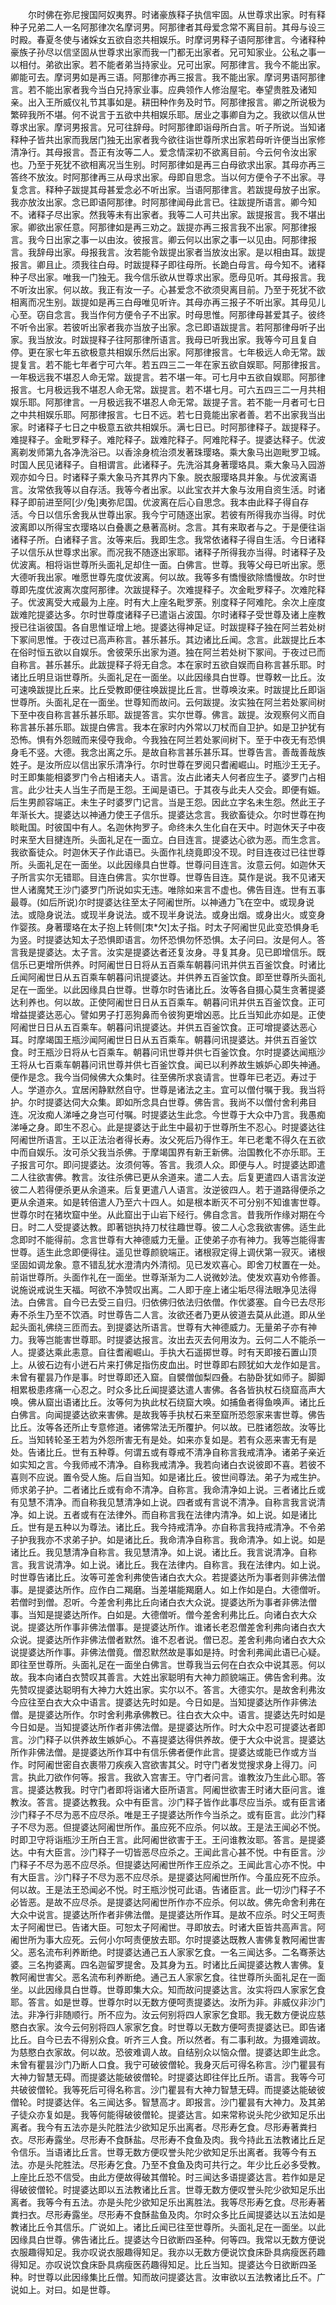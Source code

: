 <!-- { "loadSidebar": true } -->
　　尔时佛在弥尼搜国阿奴夷界。时诸豪族释子执信牢固。从世尊求出家。时有释种子兄弟二人一名阿那律次名摩诃男。阿那律者其母爱念常不离目前。其母与设三时殿。春夏冬使与诸婇女五欲自恣共相娱乐。时摩诃男释子语阿那律言。今诸释种豪族子孙尽以信坚固从世尊求出家而我一门都无出家者。兄可知家业。公私之事一以相付。弟欲出家。若不能者弟当持家业。兄可出家。阿那律言。我今不能出家。卿能可去。摩诃男如是再三语。阿那律亦再三报言。我不能出家。摩诃男语阿那律言。若不能出家者我今当白兄持家业事。应典领作人修治屋宅。奉望贵胜及诸知亲。出入王所威仪礼节其事如是。耕田种作务及时节。阿那律报言。卿之所说极为繁碎我所不堪。何不说言于五欲中共相娱乐耶。居业之事卿自为之。我欲以信从世尊求出家。摩诃男报言。兄可往辞母。时阿那律即诣母所白言。听子所说。当知诸释种子皆共出家而我居门独无出家者我今欲往诣世尊所求出家若母听许便当出家修清净行。其母报言。吾正有汝等二人。爱念情深初不欲离目前。今云何令汝出家也。乃至于死犹不欲相离况当生别。时阿那律如是再三白母欲求出家。其母亦再三答终不放汝。时阿那律再三从母求出家。母即自思念。当以何方便令子不出家。寻复念言。释种子跋提其母甚爱念必不听出家。当语阿那律言。若跋提母放子出家。我亦放汝出家。念已即语阿那律。时阿那律闻母此言已。往跋提所语言。卿今知不。诸释子尽出家。然我等未有出家者。我等二人可共出家。跋提报言。我不堪出家。卿欲出家任意。阿那律如是再三劝之。跋提亦再三报言我不出家。阿那律报言。我今日出家之事一以由汝。彼报言。卿云何以出家之事一以见由。阿那律报言。我辞母出家。母报我言。汝若能令跋提出家者当放汝出家。是以相由耳。跋提报言。卿且止。须我往白母。时跋提释子即往母所。长跪白母言。母今知不。诸释种子尽出家。唯我一门独无。我今信乐欲从世尊求出家。愿母见听。其母报言。我不听汝出家。何以故。我正有汝一子。心甚爱念不欲须臾离目前。乃至于死犹不欲相离而况生别。跋提如是再三白母唯见听许。其母亦再三报子不听出家。其母见儿心至。窃自念言。我当作何方便令子不出家。时母思惟。阿那律母甚爱其子。彼终不听令出家。若彼听出家者我亦当放子出家。念已即语跋提言。若阿那律母听子出家。我当放汝。时跋提释子往阿那律所语言。我母已听我出家。我等今可且复自停。更在家七年五欲极意共相娱乐然后出家。阿那律报言。七年极远人命无常。跋提复言。若不能七年者宁可六年。若五四三二一年在家五欲自娱耶。阿那律报言。一年极远我不堪忍人命无常。跋提言。若不堪一年。可七月中五欲自娱耶。阿那律报言。七月极远我不堪忍人命无常。跋提言。若不堪七月。可六五四三二一月共相娱乐耶。阿那律言。一月极远我不堪忍人命无常。跋提子言。若不能一月者可七日之中共相娱乐耶。阿那律报言。七日不远。若七日竟能出家者善。若不出家我当出家。时诸释子七日之中极意五欲共相娱乐。满七日已。时阿那律释子。跋提释子。难提释子。金毗罗释子。难陀释子。跋难陀释子。阿难陀释子。提婆达释子。优波离剃发师第九各净洗浴已。以香涂身梳治须发著珠璎珞。乘大象马出迦毗罗卫城。时国人民见诸释子。自相谓言。此诸释子。先洗浴其身著璎珞具。乘大象马入园游观亦如今日。时诸释子乘大象马齐其界内下象。脱衣服璎珞具并象。与优波离语言。汝常依我等以自存活。我等今者出家。以此宝衣并大象与汝用自资生活。时诸释子即前进至阿[少/兔]夷弥尼国。优波离在后心自思念。我本由此释子得自存活。今日以信乐舍我从世尊出家。我今宁可随逐出家。若彼有所得我亦当得。时优波离即以所得宝衣璎珞以白叠裹之悬著高树。念言。其有来取者与之。于是便往诣诸释子所。白诸释子言。汝等来后。我即生念。我常依诸释子得自生活。今日诸释子以信乐从世尊求出家。而况我不随逐出家耶。诸释子所得我亦当得。时诸释子及优波离。相将诣世尊所头面礼足却住一面。白佛言。世尊。我等父母已听出家。愿大德听我出家。唯愿世尊先度优波离。何以故。我等多有憍慢欲除憍慢故。尔时世尊即先度优波离次度阿那律。次跋提释子。次难提释子。次金毗罗释子。次难陀释子。优波离受大戒最为上座。时有大上座名毗罗荼。别度释子阿难陀。余次上座度跋难陀提婆达多。尔时世尊度诸释子已遣诣占波国。尔时诸释子受世尊及诸上座教授已往诣彼国。各自思惟证增上地。提婆达得神足证。时跋提释子独在阿兰若处树下冢间思惟。于夜过已高声称言。甚乐甚乐。其边诸比丘闻。念言。此跋提比丘本在俗时恒五欲以自娱乐。舍彼荣乐出家为道。独在阿兰若处树下冢间。于夜过已而自称言。甚乐甚乐。此跋提释子将无自念。本在家时五欲自娱而自称言甚乐耶。时诸比丘明旦诣世尊所。头面礼足在一面坐。以此因缘具白世尊。世尊敕一比丘。汝可速唤跋提比丘来。比丘受教即便往唤跋提比丘言。世尊唤汝来。时跋提比丘即诣世尊所。头面礼足在一面坐。世尊知而故问。云何跋提。汝实独在阿兰若处冢间树下至中夜自称言甚乐甚乐耶。跋提答言。实尔世尊。佛言。跋提。汝观察何义而自称言甚乐甚乐耶。跋提白佛言。我本在家时内外常以刀杖而自卫护。如是卫护犹有恐怖。惧有外怨贼而来侵夺我命。今我独在阿兰若处冢间树下。至于中夜无有恐惧身毛不竖。大德。我念出离之乐。是故自称言甚乐甚乐耳。世尊告言。善哉善哉族姓子。是汝所应以信出家乐清净行。尔时世尊在罗阅只耆阇崛山。时瓶沙王无子。时王即集能相婆罗门令占相诸夫人。语言。汝占此诸夫人何者应生子。婆罗门占相言。此少壮夫人当生子而是王怨。王闻是语已。于其夜与此夫人交会。即便有娠。后生男颜容端正。未生子时婆罗门记言。当是王怨。因此立字名未生怨。然此王子年渐长大。提婆达以神通力使王子信乐。提婆达念言。我欲畜徒众。尔时世尊在拘睒毗国。时彼国中有人。名迦休拘罗子。命终未久生化自在天中。时迦休天子中夜时来至大目揵连所。头面礼足在一面立。白目连言。提婆达心欲为恶。而生念言。我欲畜徒众。时迦休天子作此语已。头面作礼绕竟即没不现。时目连夜过已往世尊所。头面礼足在一面坐。以此因缘具白世尊。世尊问目连言。汝意云何。如迦休天子所言实尔无错耶。目连白佛言。实尔世尊。世尊告目连。莫作是说。我不见诸天世人诸魔梵王沙门婆罗门所说如实无违。唯除如来言不虚也。佛告目连。世有五事最尊。(如后所说)尔时提婆达往至太子阿阇世所。以神通力飞在空中。或现身说法。或隐身说法。或现半身说法。或不现半身说法。或身出烟。或身出火。或变身作婴孩。身著璎珞在太子抱上转侧[朿*欠]太子指。时太子阿阇世见此变恐惧身毛为竖。时提婆达知太子恐惧即语言。勿怀恐惧勿怀恐惧。太子问曰。汝是何人。答言我是提婆达。太子言。汝实是提婆达者还复汝身。寻复其身。见已即增信乐。既信乐已更增所供养。时阿阇世日日将从五百乘车朝暮问讯并供五百釜饮食。时诸比丘闻阿阇世日从五百乘车朝暮问讯提婆达。并供养五百釜饮食。即至世尊所头面礼足在一面坐。以此因缘具白世尊。世尊尔时告诸比丘。汝等各自摄心莫生贪著提婆达利养也。何以故。正使阿阇世日日从五百乘车。朝暮问讯并供五百釜饮食。正可增益提婆达恶心。譬如男子打恶狗鼻而令彼狗更增凶恶。比丘当知此亦如是。正使阿阇世日日从五百乘车。朝暮问讯提婆达。并供五百釜饮食。正可增提婆达恶心耳。时摩竭国王瓶沙闻阿阇世日日从五百乘车。朝暮问讯提婆达。并供五百釜饮食。时王瓶沙日将从七百乘车。朝暮问讯世尊并供七百釜饮食。尔时提婆达闻瓶沙王将从七百乘车朝暮问讯世尊并供七百釜饮食。闻已以利养故生嫉妒心即失神通。便作是念。我今当伺候佛大众集时。往至佛所求哀请言。世尊年已老迈。寿过于人。学道亦久。宜居闲静默然自守。世尊是诸法之主。宜可以僧付嘱于我。我当将护。尔时提婆达伺大众集。即如所念具白世尊。佛告言。我尚不以僧付舍利弗目连。况汝痴人涕唾之身岂可付嘱。时提婆达生此念。今世尊于大众中乃言。我愚痴涕唾之身。即生不忍心。此是提婆达于此生中最初于世尊所生不忍心。时提婆达往阿阇世所语言。王以正法治者得长寿。汝父死后乃得作王。年已老耄不得久在五欲中而自娱乐。汝可杀父我当杀佛。于摩竭国界有新王新佛。治国教化不亦乐耶。王子报言可尔。即问提婆达。汝须何等。答言。我须人众。即便与人。时提婆达即遣二人往欲害佛。教言。汝往杀佛已更从余道来。遣二人去。后复更遣四人语言汝逆彼二人若得便杀更从余道来。后复更遣八人语言。汝逆彼四人。若于道路得便杀之更从余道来。如是转倍遣人乃至六十四人。如是根本断灭不可分别不知谁害世尊。世尊尔时在猪坎窟中坐。从此窟出于山岩下经行。佛自念言。昔我所作缘对期在今日。时二人受提婆达教。即著铠执持刀杖往趣世尊。彼二人心念我欲害佛。适生此念即时不能得前。念言世尊有大神德威力无量。正使弟子亦有神力。我等岂能得害世尊。适生此念即便得往。遥见世尊颜貌端正。诸根寂定得上调伏第一寂灭。诸根坚固如调龙象。意不错乱犹水澄清内外清彻。见已发欢喜心。即舍刀杖置在一处。前诣世尊所。头面作礼在一面坐。世尊渐渐为二人说微妙法。使发欢喜劝令修善。说施说戒说生天福。呵欲不净赞叹出离。二人即于座上诸尘垢尽得法眼净见法得法。白佛言。自今已去受三自归。归依佛归依法归依僧。作优婆塞。自今已去尽形寿不杀生乃至不饮酒。时世尊告二人言。汝欲还者乃更从彼道去莫从此道。即从坐起头面礼佛绕三匝而去。到提婆达所语言。世尊有大神德威力。无量弟子亦有神力。我等岂能害世尊耶。时提婆达报言。汝出去灭去何用汝为。云何二人不能杀一人。提婆达乘此恚意。自往耆阇崛山。手执大石遥掷世尊。时有天即接石置山顶上。从彼石边有小迸石片来打佛足指伤皮血出。时世尊即右顾犹如大龙作如是言。未曾有瞿昙乃作是事。时世尊即还入窟。自襞僧伽梨四叠。右胁卧犹如师子。脚脚相累极患疼痛一心忍之。时众多比丘闻提婆达遣人害佛。各各皆执杖石绕窟高声大唤。佛从窟出语诸比丘。汝等何为执此杖石绕窟大唤。如捕鱼者得鱼唤声。诸比丘白佛言。向闻提婆达欲来害佛。是故我等手执杖石来至窟所恐怨家来害世尊。佛告比丘。汝等各还所止专意修道。诸佛常法无所覆护。何以故。已胜诸怨故。汝等比丘。当知转轮圣王若为外怨所害无有是处。如来亦复如是。若有众恶来害无有是处。告诸比丘。世有五种尊。何谓五或有尊戒不清净自称言我戒清净。诸弟子亲近如实知之言。今我师戒不清净。自称我戒清净。我若向诸白衣说彼即不喜。若彼不喜则不应说。置令受人施。后自当知。如是诸比丘。彼世间尊法。弟子为戒生护。师求弟子护。二者诸比丘或有命不清净。自称言。我命清净如上说。三者诸比丘或有见慧不清净。而自称我见慧清净如上说。四者或有言说不清净。自称言我言说清净。如上说。五者或有在法律外。而自称言我在法律内清净。如上说。如是诸比丘。世有是五种以为尊法。诸比丘。我今持戒清净。亦自称言我持戒清净。不令弟子护我我亦不求弟子护。如是诸比丘。我命清净自称言。我命清净。如上说。如是诸比丘。我见慧清净自称言。我见慧清净。如上说。诸比丘。我言说清净。自称言。我言说清净。如上说。诸比丘。我在法律内。自称言。我在法律内。如上说。时世尊告诸比丘。汝等可差舍利弗使告诸白衣大众。若提婆达所为事者则非佛法僧事。是提婆达所作。应作白二羯磨。当差堪能羯磨人。如上作如是白。大德僧听。若僧时到僧。忍听。今差舍利弗比丘向诸白衣大众说。提婆达所为事者非佛法僧事。当知是提婆达所作。白如是。大德僧听。僧今差舍利弗比丘。向诸白衣大众说。提婆达所作事非佛法僧事。是提婆达所作。谁诸长老忍僧差舍利弗向诸白衣大众说。提婆达所作非佛法僧者默然。谁不忍者说。僧已忍。差舍利弗向诸白衣大众说提婆达所作事。非佛法僧竟。僧忍默然故是事如是持。时舍利弗闻此语已心疑。即往至世尊所。头面礼足在一面坐白佛言。世尊我当云何在白衣众中说其恶。何以故。我本向诸白衣赞叹其善言。大姓出家聪明有大神力颜貌端正。佛告舍利弗。汝先赞叹提婆达聪明有大神力大姓出家。实尔以不。答言。大德实尔。是故舍利弗汝今应往至白衣大众中语言。提婆达先时如是。今日如是。当知提婆达所作非佛法僧。是提婆达所作。尔时舍利弗承佛教已。往白衣大众中。语言。提婆达先时如是今日如是。当知提婆达所作者非佛法僧。是提婆达所作。时大众中忍可提婆达者即言。沙门释子以供养故生嫉妒心。不喜提婆达得供养故。便于大众中说言。提婆达所作非佛法僧。是提婆达所作耳中有信乐佛者便作此言。提婆达或能已作或方当作。时阿阇世密自衣裹带刀疾疾入宫欲害其父。时守门者发觉搜求身上得刀。问言。执此刀欲作何等。报言。我欲入宫害王。守门者问言。谁教汝乃生此心耶。答言。提婆达教我。时守门者即将诣诸大臣所语言。阿阇世欲害王时诸大臣问言。谁教汝。答言。提婆达教我。众中有臣言。沙门释子皆作此事尽应当杀。或有臣言诸沙门释子不尽为恶不应尽杀。唯是王子提婆达所作今当杀之。或有臣言。此沙门释子不尽为恶。但提婆达阿阇世所作。虽应死不应杀。何以故。王是法王闻必不悦。时即卫守将诣瓶沙王所白王言。此阿阇世欲害于王。王问谁教汝耶。答言。是提婆达。中有大臣言。沙门释子一切皆恶尽应杀之。王闻此言心甚不悦。中有臣言。沙门释子不尽为恶不应尽杀。但提婆达阿阇世所作王应杀之。王闻此言心亦不悦。中有大臣言。沙门释子不尽为恶不应尽杀。是提婆达阿阇世所作。今虽应死不应杀。何以故。王是法王恐闻必不悦。时王瓶沙悦可此语。告诸臣言。此一切沙门释子不必皆恶。是故不应尽杀。是提婆达阿阇世所作亦不应杀。何以故。佛先命舍利弗在大众中说言。提婆达所作者非佛法僧。是提婆达所作耳。是故不应杀。时父王呵责太子阿阇世已。告诸大臣。可恕太子阿阇世。寻即放去。时诸大臣皆共高声言。阿阇世所为事大应死。云何小尔呵责便放去耶。尔时提婆达既教人害佛复教阿阇世害父。恶名流布利养断绝。时提婆达通己五人家家乞食。一名三闻达多。二名骞荼达婆。三名拘婆离。四名迦留罗提舍。及其身为五。时诸比丘闻提婆达教人害佛。复教阿阇世害父。恶名流布利养断绝。通己五人家家乞食。往世尊所头面礼足在一面坐。以此因缘具白世尊。世尊即集大众。知而故问提婆达言。汝实将四人家家乞食耶。答言。如是世尊。世尊尔时以无数方便呵责提婆达。汝所为非。非威仪非沙门法。非净行非随顺行。所不应为。汝云何别将四人家家乞食耶。我无数方便说应慈愍白衣家。汝今云何别将四人家家乞食。时世尊以无数方便呵责提婆达已。即告诸比丘。自今已去不得别众食。听齐三人食。所以然者。有二事利故。为摄难调故。为慈愍白衣家故。何以故。恐彼难调人故。自结别众以恼众僧。提婆达即生此念。未曾有瞿昙沙门乃断人口食。我宁可破彼僧轮。我身灭后可得名称言。沙门瞿昙有大神力智慧无碍。而提婆达能破彼僧轮。时提婆达即往伴比丘所。语言。我等今可共破彼僧轮。我等死后可得名称言。沙门瞿昙有大神力智慧无碍。而提婆达能破彼僧轮。时提婆达伴。名三闻达多。智慧高才。即报言。沙门瞿昙有大神力。及其弟子徒众亦复如是。我等何能得破彼僧轮。提婆达言。如来常称说头陀少欲知足乐出离者。我今有五法亦是头陀胜法少欲知足乐出离者。尽形寿乞食。尽形寿著粪扫衣。尽形寿露坐。尽形寿不食酥盐。尽形寿不食鱼及肉。我今持此五法教诸比丘足令信乐。当语诸比丘言。世尊无数方便叹誉头陀少欲知足乐出离者。我等今有五法。亦是头陀胜法。尽形寿乞食。乃至不食鱼及肉可共行之。年少比丘必多受教。上座比丘恐不信受。由此方便故得破其僧轮。时三闻达多语提婆达言。若作如是足得破彼僧轮。时提婆达即以五法教诸比丘言。世尊无数方便叹誉头陀少欲知足乐出离者。我等今有五法。亦是头陀少欲知足乐出离胜法。我等尽形寿乞食。尽形寿著粪扫衣。尽形寿露坐。尽形寿不食酥盐鱼及肉。尔时众多比丘闻提婆达以五法如是教诸比丘令其信乐。广说如上。诸比丘闻已往至世尊所。头面礼足在一面坐。以此因缘具白世尊。佛告诸比丘。提婆达今日欲断四圣种。何等四。我常以无数方便说衣服趣得知足。我亦叹说衣服趣得知足。我亦以无数方便说饮食床卧具病瘦医药趣得知足。亦叹说饮食床卧具病瘦医药趣得知足。比丘当知。提婆达今日欲断四圣种。时世尊以此因缘集比丘僧。知而故问提婆达言。汝审欲以五法教诸比丘不。广说如上。对曰。如是世尊。

